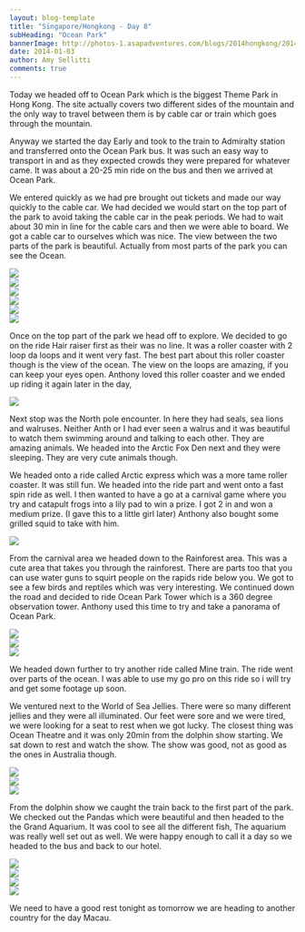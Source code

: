 ```yaml
---
layout: blog-template
title: "Singapore/Hongkong - Day 8"
subHeading: "Ocean Park"
bannerImage: http://photos-1.asapadventures.com/blogs/2014hongkong/2014-01-03/IMG_5805.JPG_compressed.JPEG
date: 2014-01-03
author: Amy Sellitti
comments: true
---
```


Today we headed off to Ocean Park which is the biggest Theme Park in Hong Kong. The site actually covers two different sides of the mountain and the only way to travel between them is by cable car or train which goes through the mountain.

Anyway we started the day Early and took to the train to Admiralty station and transferred onto the Ocean Park bus. It was such an easy way to transport in and as they expected crowds they were prepared for whatever came. It was about a 20-25 min ride on the bus and then we arrived at Ocean Park.

We entered quickly as we had pre brought out tickets and made our way quickly to the cable car. We had decided we would start on the top part of the park to avoid taking the cable car in the peak periods. We had to wait about 30 min in line for the cable cars and then we were able to board. We got a cable car to ourselves which was nice. The view between the two parts of the park is beautiful. Actually from most parts of the park you can see the Ocean.

<div class="center-image"><img src="http://photos-1.asapadventures.com/blogs/2014hongkong/2014-01-03/IMG_5805.JPG_compressed.JPEG" /></div>
<div class="center-image"><img src="http://photos-1.asapadventures.com/blogs/2014hongkong/2014-01-03/IMG_5806.JPG_compressed.JPEG" /></div>
<div class="center-image"><img src="http://photos-1.asapadventures.com/blogs/2014hongkong/2014-01-03/IMG_5811.JPG_compressed.JPEG" /></div>
<div class="center-image"><img src="http://photos-1.asapadventures.com/blogs/2014hongkong/2014-01-03/IMG_5824.JPG_compressed.JPEG" /></div>
<div class="center-image"><img src="http://photos-1.asapadventures.com/blogs/2014hongkong/2014-01-03/P1031875.JPG_compressed.JPEG" /></div>
<div class="center-image"><img src="http://photos-1.asapadventures.com/blogs/2014hongkong/2014-01-03/P1031946.JPG_compressed.JPEG" /></div>

Once on the top part of the park we head off to explore. We decided to go on the ride Hair raiser first as their was no line. It was a roller coaster with 2 loop da loops and it went very fast. The best part about this roller coaster though is the view of the ocean. The view on the loops are amazing, if you can keep your eyes open. Anthony loved this roller coaster and we ended up riding it again later in the day,

<div class="center-image"><img src="http://photos-1.asapadventures.com/blogs/2014hongkong/2014-01-03/IMG_5831.JPG_compressed.JPEG" /></div>

Next stop was the North pole encounter. In here they had seals, sea lions and walruses. Neither Anth or I had ever seen a walrus and it was beautiful to watch them swimming around and talking to each other. They are amazing animals. We headed into the Arctic Fox Den next and they were sleeping. They are very cute animals though.

We headed onto a ride called Arctic express which was a more tame roller coaster. It was still fun. We headed into the ride part and went onto a fast spin ride as well. I then wanted to have a go at a carnival game where you try and catapult frogs into a lily pad to win a prize. I got 2 in and won a medium prize. (I gave this to a little girl later) Anthony also bought some grilled squid to take with him.

<div class="center-image"><img src="http://photos-1.asapadventures.com/blogs/2014hongkong/2014-01-03/IMG_5868.JPG_compressed.JPEG" /></div>

From the carnival area we headed down to the Rainforest area. This was a cute area that takes you through the rainforest. There are parts too that you can use water guns to squirt people on the rapids ride below you. We got to see a few birds and reptiles which was very interesting. We continued down the road and decided to ride Ocean Park Tower which is a 360 degree observation tower. Anthony used this time to try and take a panorama of Ocean Park.

<div class="center-image"><img src="http://photos-1.asapadventures.com/blogs/2014hongkong/2014-01-03/IMG_5879.JPG_compressed.JPEG" /></div>
<div class="center-image"><img src="http://photos-1.asapadventures.com/blogs/2014hongkong/2014-01-03/P1032055.JPG_compressed.JPEG" /></div>
<div class="center-image"><img src="http://photos-1.asapadventures.com/blogs/2014hongkong/2014-01-03/P1032061.JPG_compressed.JPEG" /></div>

We headed down further to try another ride called Mine train. The ride went over parts of the ocean. I was able to use my go pro on this ride so i will try and get some footage up soon.

We ventured next to the World of Sea Jellies. There were so many different jellies and they were all illuminated. Our feet were sore and we were tired, we were looking for a seat to rest when we got lucky. The closest thing was Ocean Theatre and it was only 20min from the dolphin show starting. We sat down to rest and watch the show. The show was good, not as good as the ones in Australia though.

<div class="center-image"><img src="http://photos-1.asapadventures.com/blogs/2014hongkong/2014-01-03/IMG_5910.JPG_compressed.JPEG" /></div>
<div class="center-image"><img src="http://photos-1.asapadventures.com/blogs/2014hongkong/2014-01-03/P1032143.JPG_compressed.JPEG" /></div>
<div class="center-image"><img src="http://photos-1.asapadventures.com/blogs/2014hongkong/2014-01-03/P1032174.JPG_compressed.JPEG" /></div>

From the dolphin show we caught the train back to the first part of the park. We checked out the Pandas which were beautiful and then headed to the the Grand Aquarium. It was cool to see all the different fish, The aquarium was really well set out as well. We were happy enough to call it a day so we headed to the bus and back to our hotel.

<div class="center-image"><img src="http://photos-1.asapadventures.com/blogs/2014hongkong/2014-01-03/P1032204.JPG_compressed.JPEG" /></div>
<div class="center-image"><img src="http://photos-1.asapadventures.com/blogs/2014hongkong/2014-01-03/P1032253.JPG_compressed.JPEG" /></div>
<div class="center-image"><img src="http://photos-1.asapadventures.com/blogs/2014hongkong/2014-01-03/IMG_5992.JPG_compressed.JPEG" /></div>
<div class="center-image"><img src="http://photos-1.asapadventures.com/blogs/2014hongkong/2014-01-03/IMG_6025.JPG_compressed.JPEG" /></div>

We need to have a good rest tonight as tomorrow we are heading to another country for the day Macau.
